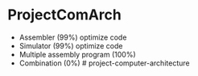 # ProjectComArch
- Assembler   (99%) optimize code
- Simulator   (99%) optimize code
- Multiple assembly program (100%)
- Combination (0%)
#   p r o j e c t - c o m p u t e r - a r c h i t e c t u r e  
 